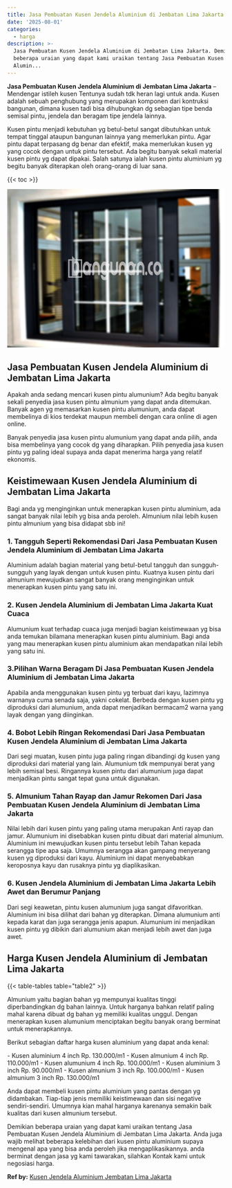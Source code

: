 ```yaml
---
title: Jasa Pembuatan Kusen Jendela Aluminium di Jembatan Lima Jakarta
date: '2025-08-01'
categories:
  - harga
description: >-
  Jasa Pembuatan Kusen Jendela Aluminium di Jembatan Lima Jakarta. Demikian
  beberapa uraian yang dapat kami uraikan tentang Jasa Pembuatan Kusen Jendela
  Alumin...
---
```


**Jasa Pembuatan Kusen Jendela Aluminium di Jembatan Lima Jakarta** – Mendengar istileh kusen Tentunya sudah tdk heran lagi untuk anda. Kusen adalah sebuah penghubung yang merupakan komponen dari kontruksi bangunan, dimana kusen tadi bisa dihubungkan dg sebagian tipe benda semisal pintu, jendela dan beragam tipe jendela lainnya.

Kusen pintu menjadi kebutuhan yg betul-betul sangat dibutuhkan untuk tempat tinggal ataupun bangunan lainnya yang memerlukan pintu. Agar pintu dapat terpasang dg benar dan efektif, maka memerlukan kusen yg yang cocok dengan untuk pintu tersebut. Ada begitu banyak sekali material kusen pintu yg dapat dipakai. Salah satunya ialah kusen pintu aluminium yg begitu banyak diterapkan oleh orang-orang di luar sana.

{{< toc >}}

![Jasa Pembuatan Kusen Jendela Aluminium di Jembatan Lima Jakarta](/images/harga-kusen-jendela-alumunium-37.png)

## Jasa Pembuatan Kusen Jendela Aluminium di Jembatan Lima Jakarta

Apakah anda sedang mencari kusen pintu alumunium? Ada begitu banyak sekali penyedia jasa kusen pintu almunium yang dapat anda ditemukan. Banyak agen yg memasarkan kusen pintu alumunium, anda dapat membelinya di kios terdekat maupun membeli dengan cara online di agen online.

Banyak penyedia jasa kusen pintu alumunium yang dapat anda pilih, anda bisa membelinya yang cocok dg yang diharapkan. Pilih penyedia jasa kusen pintu yg paling ideal supaya anda dapat menerima harga yang relatif ekonomis.

## Keistimewaan Kusen Jendela Aluminium di Jembatan Lima Jakarta

Bagi anda yg menginginkan untuk menerapkan kusen pintu aluminium, ada sangat banyak nilai lebih yg bisa anda peroleh. Almunium nilai lebih kusen pintu almunium yang bisa didapat sbb ini!

### 1\. Tangguh Seperti Rekomendasi Dari Jasa Pembuatan Kusen Jendela Aluminium di Jembatan Lima Jakarta

Aluminium adalah bagian material yang betul-betul tangguh dan sungguh-sungguh yang layak dengan untuk kusen pintu. Kuatnya kusen pintu dari almunium mewujudkan sangat banyak orang menginginkan untuk menerapkan kusen pintu yang satu ini.

### 2\. Kusen Jendela Aluminium di Jembatan Lima Jakarta Kuat Cuaca

Alumunium kuat terhadap cuaca juga menjadi bagian keistimewaan yg bisa anda temukan bilamana menerapkan kusen pintu aluminium. Bagi anda yang mau menerapkan kusen pintu aluminium akan mendapatkan nilai lebih yang satu ini.

### 3.Pilihan Warna Beragam Di Jasa Pembuatan Kusen Jendela Aluminium di Jembatan Lima Jakarta

Apabila anda menggunakan kusen pintu yg terbuat dari kayu, lazimnya warnanya cuma senada saja, yakni cokelat. Berbeda dengan kusen pintu yg diproduksi dari alumunium, anda dapat menjadikan bermacam2 warna yang layak dengan yang diinginkan.

### 4\. Bobot Lebih Ringan Rekomendasi Dari Jasa Pembuatan Kusen Jendela Aluminium di Jembatan Lima Jakarta

Dari segi muatan, kusen pintu juga paling ringan dibandingi dg kusen yang diproduksi dari material yang lain. Alumunium tdk mempunyai berat yang lebih semisal besi. Ringannya kusen pintu dari alumunium juga dapat menjadikan pintu sangat tepat guna untuk digunakan.

### 5\. Almunium Tahan Rayap dan Jamur Rekomen Dari Jasa Pembuatan Kusen Jendela Aluminium di Jembatan Lima Jakarta

Nilai lebih dari kusen pintu yang paling utama merupakan Anti rayap dan jamur. Alumunium ini disebabkan kusen pintu dibuat dari material almunium. Aluminium ini mewujudkan kusen pintu tersebut lebih Tahan kepada serangga tipe apa saja. Umumnya serangga akan gampang menyerang kusen yg diproduksi dari kayu. Aluminium ini dapat menyebabkan keroposnya kayu dan rusaknya pintu yg diaplikasikan.

### 6\. Kusen Jendela Aluminium di Jembatan Lima Jakarta Lebih Awet dan Berumur Panjang

Dari segi keawetan, pintu kusen alumunium juga sangat difavoritkan. Aluminium ini bisa dilihat dari bahan yg diterapkan. Dimana alumunium anti kepada karat dan juga serangga jenis apapun. Alumunium ini menjadikan kusen pintu yg dibikin dari alumunium akan menjadi lebih awet dan juga awet.

## Harga Kusen Jendela Aluminium di Jembatan Lima Jakarta

{{< table-tables table="table2" >}}

Almunium yaitu bagian bahan yg mempunyai kualitas tinggi diperbandingkan dg bahan lainnya. Untuk harganya bahkan relatif paling mahal karena dibuat dg bahan yg memiliki kualitas unggul. Dengan menerapkan kusen alumunium menciptakan begitu banyak orang berminat untuk menerapkannya.

Berikut sebagian daftar harga kusen aluminium yang dapat anda kenal:

\- Kusen aluminium 4 inch Rp. 130.000/m1 - Kusen almunium 4 inch Rp. 110.000/m1 - Kusen alumunium 4 inch Rp. 100.000/m1 - Kusen aluminium 3 inch Rp. 90.000/m1 - Kusen almunium 3 inch Rp. 100.000/m1 - Kusen almunium 3 inch Rp. 130.000/m1

Anda dapat membeli kusen pintu aluminium yang pantas dengan yg didambakan. Tiap-tiap jenis memiliki keistimewaan dan sisi negative sendiri-sendiri. Umumnya kian mahal harganya karenanya semakin baik kualitas dari kusen almunium tersebut.

Demikian beberapa uraian yang dapat kami uraikan tentang Jasa Pembuatan Kusen Jendela Aluminium di Jembatan Lima Jakarta. Anda juga wajib melihat beberapa kelebihan dari kusen pintu aluminium supaya mengenal apa yang bisa anda peroleh jika mengaplikasikannya. anda berminat dengan jasa yg kami tawarakan, silahkan Kontak kami untuk negosiasi harga.

**Ref by:** [Kusen Jendela Aluminium Jembatan Lima Jakarta](https://id.wikipedia.org/wiki/Kusen)
